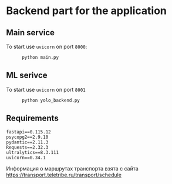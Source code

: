 # Backend part for the application

## Main service
To start use ``uvicorn`` on port ``8000``:
```shell
      python main.py
```

## ML serivce
To start use ``uvicorn`` on port ``8001``
```shell
      python yolo_backend.py
```

## Requirements
```
fastapi==0.115.12
psycopg2==2.9.10
pydantic==2.11.3
Requests==2.32.3
ultralytics==8.3.111
uvicorn==0.34.1
```

Информация о маршрутах транспорта взята с сайта https://transport.teletribe.ru/transport/schedule
